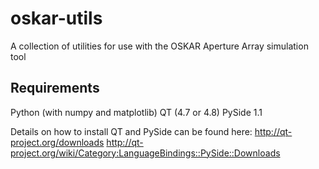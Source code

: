 oskar-utils
===========

A collection of utilities for use with the OSKAR Aperture Array simulation tool


Requirements
-------------
Python (with numpy and matplotlib)
QT (4.7 or 4.8)
PySide 1.1

Details on how to install QT and PySide can be found here:
http://qt-project.org/downloads
http://qt-project.org/wiki/Category:LanguageBindings::PySide::Downloads